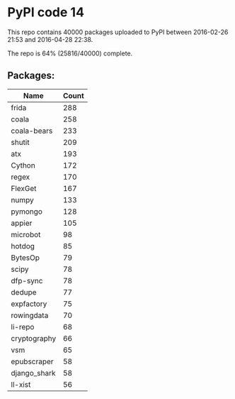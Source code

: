# PyPI code 14

This repo contains 40000 packages uploaded to PyPI between 
2016-02-26 21:53 and 2016-04-28 22:38.

The repo is 64% (25816/40000) complete.

## Packages:

| Name  | Count |
| ----- | ----- |
| frida | 288 |
| coala | 258 |
| coala-bears | 233 |
| shutit | 209 |
| atx | 193 |
| Cython | 172 |
| regex | 170 |
| FlexGet | 167 |
| numpy | 133 |
| pymongo | 128 |
| appier | 105 |
| microbot | 98 |
| hotdog | 85 |
| BytesOp | 79 |
| scipy | 78 |
| dfp-sync | 78 |
| dedupe | 77 |
| expfactory | 75 |
| rowingdata | 70 |
| li-repo | 68 |
| cryptography | 66 |
| vsm | 65 |
| epubscraper | 58 |
| django_shark | 58 |
| ll-xist | 56 |


